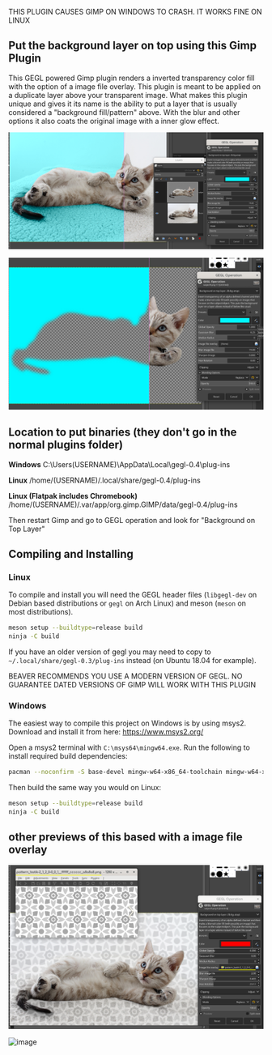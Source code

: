 THIS PLUGIN CAUSES GIMP ON WINDOWS TO CRASH. IT WORKS FINE ON LINUX

## Put the background layer on top using this Gimp Plugin
This GEGL powered Gimp plugin renders a inverted transparency color fill with the option of a image file overlay. This plugin is meant to be applied on a duplicate layer above your transparent image. What makes this plugin unique and gives it its name  is the ability to put a layer that is usually considered a "background fill/pattern" above. With the blur and other options it also coats the original image with a inner glow effect. 

![image preview](/previews/focus_applying_on_removed_background.png)

![image preview](/previews/focus_layer_above.png)

## Location to put binaries (they don't go in the normal plugins folder)

**Windows**
 C:\Users\(USERNAME)\AppData\Local\gegl-0.4\plug-ins
 
**Linux**
 /home/(USERNAME)/.local/share/gegl-0.4/plug-ins
 
**Linux (Flatpak includes Chromebook)**
/home/(USERNAME)/.var/app/org.gimp.GIMP/data/gegl-0.4/plug-ins

Then restart Gimp and go to GEGL operation and look for "Background on Top Layer"

## Compiling and Installing

### Linux

To compile and install you will need the GEGL header files (`libgegl-dev` on
Debian based distributions or `gegl` on Arch Linux) and meson (`meson` on
most distributions).

```bash
meson setup --buildtype=release build
ninja -C build

```

If you have an older version of gegl you may need to copy to `~/.local/share/gegl-0.3/plug-ins`
instead (on Ubuntu 18.04 for example).

BEAVER RECOMMENDS YOU USE A MODERN VERSION OF GEGL. NO GUARANTEE DATED VERSIONS OF GIMP WILL WORK WITH THIS PLUGIN 

### Windows

The easiest way to compile this project on Windows is by using msys2.  Download
and install it from here: https://www.msys2.org/

Open a msys2 terminal with `C:\msys64\mingw64.exe`.  Run the following to
install required build dependencies:

```bash
pacman --noconfirm -S base-devel mingw-w64-x86_64-toolchain mingw-w64-x86_64-meson mingw-w64-x86_64-gegl
```

Then build the same way you would on Linux:

```bash
meson setup --buildtype=release build
ninja -C build
```

## other previews of this based with a image file overlay

![image preview](/previews/image_file_used.png)

![image](https://github.com/LinuxBeaver/Gimp_Background_layer_on_top_plugin/assets/78667207/5661a2ff-bed5-4ad3-b841-e4d4ba49cf04)





